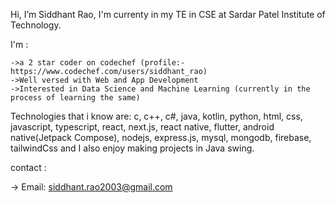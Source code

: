  Hi, I’m Siddhant Rao, I'm currenty in my TE in CSE at Sardar Patel Institute of Technology.
 
 I'm :
 
    ->a 2 star coder on codechef (profile:- https://www.codechef.com/users/siddhant_rao)
    ->Well versed with Web and App Development 
    ->Interested in Data Science and Machine Learning (currently in the process of learning the same)
    
Technologies that i know are: c, c++, c#, java, kotlin, python, html, css, javascript, typescript, react, next.js, react native, flutter, android native(Jetpack Compose), nodejs, express.js, mysql, mongodb, firebase, tailwindCss and I also enjoy making projects in Java swing.
   
contact : 

   -> Email: siddhant.rao2003@gmail.com



<!---
Sidd-R/Sidd-R is a ✨ special ✨ repository because its `README.md` (this file) appears on your GitHub profile.
You can click the Preview link to take a look at your changes.
--->
